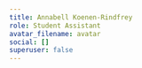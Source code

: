 ```yaml
---
title: Annabell Koenen-Rindfrey
role: Student Assistant
avatar_filename: avatar
social: []
superuser: false
---
```

